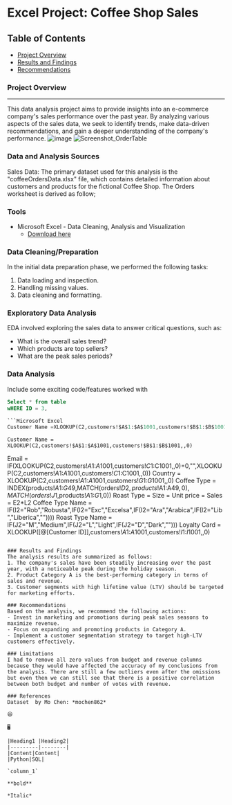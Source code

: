 # Excel Project: Coffee Shop Sales

## Table of Contents
- [Project Overview](#project-overview)
- [Results and Findings](#results-and-findings)
- [Recommendations](#recommendations)


### Project Overview
---
This data analysis project aims to provide insights into an e-commerce company's sales performance over the past year. By analyzing various aspects of the sales data, we seek to identify trends, make data-driven recommendations, and gain a deeper understanding of the company's performance.
![image](https://github.com/user-attachments/assets/aa187afd-a182-4db0-9a0c-bd9d094706c0)
![Screenshot_OrderTable](https://github.com/user-attachments/assets/ddace4b4-6b6f-49cc-bbf0-acb984da1e73)

### Data and Analysis Sources
Sales Data: The primary dataset used for this analysis is the "coffeeOrdersData.xlsx" file, which contains detailed information about customers and products for the fictional Coffee Shop. The Orders worksheet is derived as follow;

  
  

### Tools
- Microsoft Excel - Data Cleaning, Analysis and Visualization
  - [Download here](https://www.microsoft.com/en-ca/microsoft-365/excel)

### Data Cleaning/Preparation
In the initial data preparation phase, we performed the following tasks:
1. Data loading and inspection.
2. Handling missing values.
3. Data cleaning and formatting.

### Exploratory Data Analysis
EDA involved exploring the sales data to answer critical questions, such as:
- What is the overall sales trend?
- Which products are top sellers?
- What are the peak sales periods?

### Data Analysis
Include some exciting code/features worked with
```SQL
Select * from table
wHERE ID = 3,

```Microsoft Excel
Customer Name =XLOOKUP(C2,customers!$A$1:$A$1001,customers!$B$1:$B$1001,,0)
```

```Excel
Customer Name = XLOOKUP(C2,customers!$A$1:$A$1001,customers!$B$1:$B$1001,,0)
```
Email = IF(XLOOKUP(C2,customers!$A$1:$A$1001,customers!$C1:$C1001,,0)=0,"",XLOOKUP(C2,customers!$A$1:$A$1001,customers!$C1:$C1001,,0))
Country = XLOOKUP(C2,customers!$A$1:$A$1001,customers!$G$1:$G$1001,,0)
Coffee Type = INDEX(products!$A$1:$G$49,MATCH(orders!$D2,products!$A$1:$A$49,0),MATCH(orders!J$1,products!$A$1:$G$1,0))
Roast Type =
Size = 
Unit price = 
Sales = E2*L2
Coffee Type Name = IF(I2="Rob","Robusta",IF(I2="Exc","Excelsa",IF(I2="Ara","Arabica",IF(I2="Lib","Liberica",""))))
Roast Type Name = IF(J2="M","Medium",IF(J2="L","Light",IF(J2="D","Dark","")))
Loyalty Card = XLOOKUP([@[Customer ID]],customers!$A$1:$A$1001,customers!$I$1:$I$1001,,0)
```

### Results and Findings
The analysis results are summarized as follows:
1. The company's sales have been steadily increasing over the past year, with a noticeable peak during the holiday season.
2. Product Category A is the best-performing category in terms of sales and revenue.
3. Customer segments with high lifetime value (LTV) should be targeted for marketing efforts.

### Recommendations
Based on the analysis, we recommend the following actions:
- Invest in marketing and promotions during peak sales seasons to maximize revenue.
- Focus on expanding and promoting products in Category A.
- Implement a customer segmentation strategy to target high-LTV customers effectively.

### Limitations
I had to remove all zero values from budget and revenue columns because they would have affected the accuracy of my conclusions from the analysis. There are still a few outliers even after the omissions but even then we can still see that there is a positive correlation between both budget and number of votes with revenue.

### References
Dataset  by Mo Chen: *mochen862*

😄

🖥️

|Heading1 |Heading2|
|---------|--------|
|Content|Content|
|Python|SQL|

`column_1`

**bold**

*Italic*





















